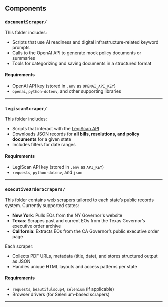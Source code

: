 ##  Components

### `documentScraper/`

This folder includes:
- Scripts that use AI readiness and digital infrastructure-related keyword prompts
- Calls to the OpenAI API to generate mock policy documents or summaries
- Tools for categorizing and saving documents in a structured format

#### Requirements
- OpenAI API key (stored in `.env` as `OPENAI_API_KEY`)
- `openai`, `python-dotenv`, and other supporting libraries

---

### `legiscanScraper/`

This folder includes:
- Scripts that interact with the [LegiScan API](https://legiscan.com)
- Downloads JSON records for **all bills, resolutions, and policy documents** for a given state
- Includes filters for date ranges 

#### Requirements
- LegiScan API key (stored in `.env` as `API_KEY`)
- `requests`, `python-dotenv`, and `json`

---

### `executiveOrderScrapers/`

This folder contains web scrapers tailored to each state’s public records system. Currently supported states:
- **New York**: Pulls EOs from the NY Governor's website
- **Texas**: Scrapes past and current EOs from the Texas Governor’s executive order archive
- **California**: Extracts EOs from the CA Governor’s public executive order page

Each scraper:
- Collects PDF URLs, metadata (title, date), and stores structured output as JSON
- Handles unique HTML layouts and access patterns per state

#### Requirements
- `requests`, `beautifulsoup4`, `selenium` (if applicable)
- Browser drivers (for Selenium-based scrapers)

---
